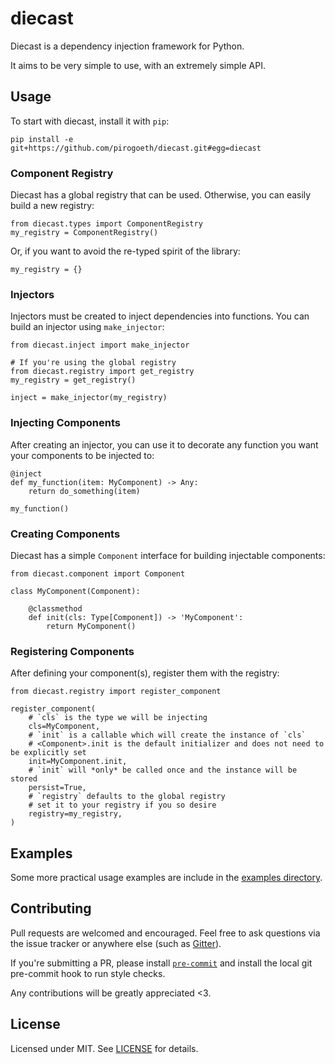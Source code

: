 diecast
=======

Diecast is a dependency injection framework for Python.

It aims to be very simple to use, with an extremely simple API.


## Usage

To start with diecast, install it with `pip`:

    pip install -e git+https://github.com/pirogoeth/diecast.git#egg=diecast


### Component Registry

Diecast has a global registry that can be used. Otherwise, you can easily build a new registry:

    from diecast.types import ComponentRegistry
    my_registry = ComponentRegistry()


Or, if you want to avoid the re-typed spirit of the library:

    my_registry = {}


### Injectors

Injectors must be created to inject dependencies into functions.  You can build an injector using `make_injector`:

    from diecast.inject import make_injector

    # If you're using the global registry
    from diecast.registry import get_registry
    my_registry = get_registry()

    inject = make_injector(my_registry)


### Injecting Components

After creating an injector, you can use it to decorate any function you want your components to be injected to:

    @inject
    def my_function(item: MyComponent) -> Any:
        return do_something(item)

    my_function()


### Creating Components

Diecast has a simple `Component` interface for building injectable components:

    from diecast.component import Component

    class MyComponent(Component):

        @classmethod
        def init(cls: Type[Component]) -> 'MyComponent':
            return MyComponent()


### Registering Components

After defining your component(s), register them with the registry:

    from diecast.registry import register_component

    register_component(
        # `cls` is the type we will be injecting
        cls=MyComponent,
        # `init` is a callable which will create the instance of `cls`
        # <Component>.init is the default initializer and does not need to be explicitly set
        init=MyComponent.init,
        # `init` will *only* be called once and the instance will be stored
        persist=True,
        # `registry` defaults to the global registry
        # set it to your registry if you so desire
        registry=my_registry,
    )


## Examples

Some more practical usage examples are include in the [examples directory](/examples/).


## Contributing

Pull requests are welcomed and encouraged.  Feel free to ask questions via the issue tracker or anywhere else (such as [Gitter](https://gitter.im/pirogoeth)).

If you're submitting a PR, please install [`pre-commit`](https://github.com/pre-commit/pre-commit) and install the local git pre-commit hook to run style checks. 

Any contributions will be greatly appreciated <3.


## License

Licensed under MIT. See [LICENSE](/LICENSE) for details.
